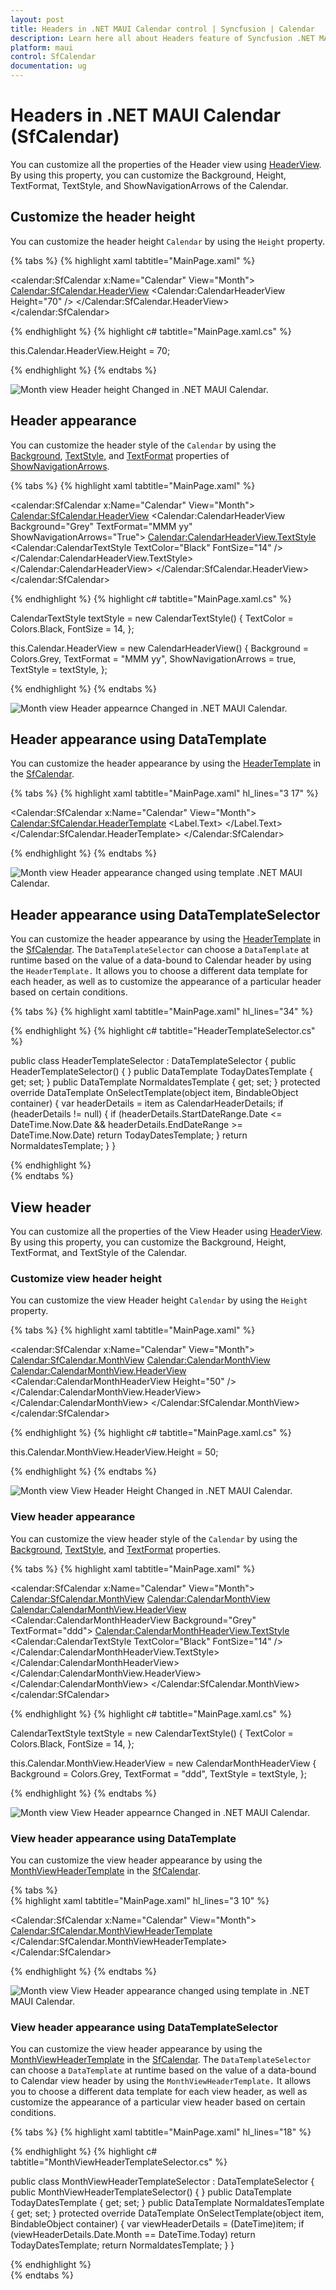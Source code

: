 ```yaml
---
layout: post
title: Headers in .NET MAUI Calendar control | Syncfusion | Calendar
description: Learn here all about Headers feature of Syncfusion .NET MAUI Calendar (SfCalendar) control and more.
platform: maui
control: SfCalendar
documentation: ug
---
```


# Headers in .NET MAUI Calendar (SfCalendar)
You can customize all the properties of the Header view using [HeaderView](https://help.syncfusion.com/cr/maui/Syncfusion.Maui.Calendar.SfCalendar.html#Syncfusion_Maui_Calendar_SfCalendar_HeaderView). By using this property, you can customize the Background, Height, TextFormat, TextStyle, and ShowNavigationArrows of the Calendar.

## Customize the header height
You can customize the header height `Calendar` by using the `Height` property.

{% tabs %}
{% highlight xaml tabtitle="MainPage.xaml" %}

<calendar:SfCalendar  x:Name="Calendar"
                      View="Month">
            <Calendar:SfCalendar.HeaderView>
                <Calendar:CalendarHeaderView Height="70" />
            </Calendar:SfCalendar.HeaderView>
</calendar:SfCalendar>

{% endhighlight %}
{% highlight c# tabtitle="MainPage.xaml.cs" %}

this.Calendar.HeaderView.Height = 70;

{% endhighlight %}
{% endtabs %}

![Month view Header height Changed in .NET MAUI Calendar.](images/header/maui-month-view-header-height-changed.png)

## Header appearance
You can customize the header style of the `Calendar` by using the [Background](https://help.syncfusion.com/cr/maui/Syncfusion.Maui.Calendar.CalendarHeaderView.html#Syncfusion_Maui_Calendar_CalendarHeaderView_Background), [TextStyle](https://help.syncfusion.com/cr/maui/Syncfusion.Maui.Calendar.CalendarHeaderView.html#Syncfusion_Maui_Calendar_CalendarHeaderView_TextStyle), and [TextFormat](https://help.syncfusion.com/cr/maui/Syncfusion.Maui.Calendar.CalendarHeaderView.html#Syncfusion_Maui_Calendar_CalendarHeaderView_TextFormat) properties of [ShowNavigationArrows](https://help.syncfusion.com/cr/maui/Syncfusion.Maui.Calendar.CalendarHeaderView.html#Syncfusion_Maui_Calendar_CalendarHeaderView_ShowNavigationArrows).

{% tabs %}
{% highlight xaml tabtitle="MainPage.xaml" %}

<calendar:SfCalendar  x:Name="Calendar"
                      View="Month">
            <Calendar:SfCalendar.HeaderView>
                <Calendar:CalendarHeaderView Background="Grey" TextFormat="MMM yy" ShowNavigationArrows="True">
                    <Calendar:CalendarHeaderView.TextStyle>
                        <Calendar:CalendarTextStyle TextColor="Black" FontSize="14" />
                    </Calendar:CalendarHeaderView.TextStyle>
                </Calendar:CalendarHeaderView>
            </Calendar:SfCalendar.HeaderView>
</calendar:SfCalendar>

{% endhighlight %}
{% highlight c# tabtitle="MainPage.xaml.cs" %}

CalendarTextStyle textStyle = new CalendarTextStyle()
{
    TextColor = Colors.Black,
    FontSize = 14,
};

this.Calendar.HeaderView = new CalendarHeaderView()
{
    Background = Colors.Grey,
    TextFormat = "MMM yy",
    ShowNavigationArrows = true,
    TextStyle = textStyle,
};

{% endhighlight %}
{% endtabs %}

![Month view Header appearnce Changed in .NET MAUI Calendar.](images/header/maui-month-view-header-appearance-changed.png)

## Header appearance using DataTemplate

You can customize the header appearance by using the [HeaderTemplate]() in the [SfCalendar](https://help.syncfusion.com/cr/maui/Syncfusion.Maui.Calendar.SfCalendar.html). 

{% tabs %}
{% highlight xaml tabtitle="MainPage.xaml" hl_lines="3 17" %}

  <Calendar:SfCalendar x:Name="Calendar" 
                         View="Month">
        <Calendar:SfCalendar.HeaderTemplate>
            <DataTemplate>
                <Grid Background = "#987D9A">
                    <Label x:Name="label" TextColor="White" HorizontalOptions="Center" VerticalOptions="Start">
                        <Label.Text>
                            <MultiBinding StringFormat = "{}{0:MMM dd, yyyy} - {1:MMM dd, yyyy}">
                                <Binding Path="StartDateRange" />
                                <Binding Path = "EndDateRange" />
                            </MultiBinding>
                        </Label.Text>
                    </Label>
                    <Label  HorizontalOptions="Center" VerticalOptions="End" Text="{Binding Text}" TextColor="White" />
                </Grid>
            </DataTemplate>
        </Calendar:SfCalendar.HeaderTemplate>
 </Calendar:SfCalendar>

{% endhighlight %}
{% endtabs %}

![Month view Header appearance changed using template .NET MAUI Calendar.]()

## Header appearance using DataTemplateSelector

You can customize the header appearance by using the [HeaderTemplate]() in the [SfCalendar](https://help.syncfusion.com/cr/maui/Syncfusion.Maui.Calendar.SfCalendar.html). The `DataTemplateSelector` can choose a `DataTemplate` at runtime based on the value of a data-bound to Calendar header by using the `HeaderTemplate.` It allows you to choose a different data template for each header, as well as to customize the appearance of a particular header based on certain conditions.

{% tabs %}
{% highlight xaml tabtitle="MainPage.xaml" hl_lines="34" %}

 <Grid>
    <Grid.Resources>
        <DataTemplate x:Key="todayDatesTemplate">
            <Grid Background = "LightBlue" >
                <Label x:Name="label" HorizontalOptions="Center" VerticalOptions="Center">
                    <Label.Text>
                        <MultiBinding StringFormat = "{}{0:MMM dd, yyyy} - {1:MMM dd, yyyy}" >
                            <Binding Path="StartDateRange" />
                            <Binding Path = "EndDateRange" />
                        </MultiBinding>
                    </Label.Text>
                </Label>
                <Label HorizontalOptions="Center" VerticalOptions="End" Text="{Binding Text}" TextColor="Red" />
            </Grid>
        </DataTemplate>
        <DataTemplate x:Key="normaldatesTemplate">
            <Grid Background = "LightGreen" >
                <Label x:Name="label" HorizontalOptions="Center" VerticalOptions="Center">
                    <Label.Text>
                        <MultiBinding StringFormat = "{}{0:MMM dd, yyyy} - {1:MMM dd, yyyy}" >
                            <Binding Path="StartDateRange" />
                            <Binding Path = "EndDateRange" />
                        </MultiBinding>
                    </Label.Text>
                </Label>
                <Label HorizontalOptions="Center" VerticalOptions="End" Text="{Binding Text}" TextColor="Orange" />
            </Grid>
        </DataTemplate>
        <local:HeaderTemplateSelector x:Key="headerTemplateSelector" TodayDatesTemplate="{StaticResource todayDatesTemplate}"  NormaldatesTemplate="{StaticResource normaldatesTemplate}" />
    </Grid.Resources>
    <Calendar:SfCalendar x:Name="Calendar"
                           View="Month"
                           HeaderTemplate ="{StaticResource headerTemplateSelector}">
    </Calendar:SfCalendar>
 </Grid>

{% endhighlight %}
{% highlight c# tabtitle="HeaderTemplateSelector.cs" %}

public class HeaderTemplateSelector : DataTemplateSelector
{
    public HeaderTemplateSelector()
    {
    }
    public DataTemplate TodayDatesTemplate { get; set; }
    public DataTemplate NormaldatesTemplate { get; set; }
    protected override DataTemplate OnSelectTemplate(object item, BindableObject container)
    {
        var headerDetails = item as CalendarHeaderDetails;
        if (headerDetails != null)
        {
            if (headerDetails.StartDateRange.Date <= DateTime.Now.Date && headerDetails.EndDateRange >= DateTime.Now.Date)
                return TodayDatesTemplate;
        }
        return NormaldatesTemplate;
    }
}

{% endhighlight %}  
{% endtabs %}

## View header
You can customize all the properties of the View Header using [HeaderView](https://help.syncfusion.com/cr/maui/Syncfusion.Maui.Calendar.CalendarMonthView.html#Syncfusion_Maui_Calendar_CalendarMonthView_HeaderView). By using this property, you can customize the Background, Height, TextFormat, and TextStyle of the Calendar.

### Customize view header height
You can customize the view Header height `Calendar` by using the `Height` property.

{% tabs %}
{% highlight xaml tabtitle="MainPage.xaml" %}

<calendar:SfCalendar  x:Name="Calendar"
                      View="Month">
            <Calendar:SfCalendar.MonthView>
                <Calendar:CalendarMonthView>
                    <Calendar:CalendarMonthView.HeaderView>
                        <Calendar:CalendarMonthHeaderView Height="50" />
                    </Calendar:CalendarMonthView.HeaderView>
                </Calendar:CalendarMonthView>
            </Calendar:SfCalendar.MonthView>
</calendar:SfCalendar>

{% endhighlight %}
{% highlight c# tabtitle="MainPage.xaml.cs" %}

this.Calendar.MonthView.HeaderView.Height = 50;

{% endhighlight %}
{% endtabs %}

![Month view View Header Height Changed in .NET MAUI Calendar.](images/header/maui-month-view-view-header-height-changed.png)

### View header appearance
You can customize the view header style of the `Calendar` by using the [Background](https://help.syncfusion.com/cr/maui/Syncfusion.Maui.Calendar.CalendarMonthHeaderView.html#Syncfusion_Maui_Calendar_CalendarMonthHeaderView_Background), [TextStyle](https://help.syncfusion.com/cr/maui/Syncfusion.Maui.Calendar.CalendarMonthHeaderView.html#Syncfusion_Maui_Calendar_CalendarMonthHeaderView_TextStyle), and [TextFormat](https://help.syncfusion.com/cr/maui/Syncfusion.Maui.Calendar.CalendarMonthHeaderView.html#Syncfusion_Maui_Calendar_CalendarMonthHeaderView_TextFormat) properties.

{% tabs %}
{% highlight xaml tabtitle="MainPage.xaml" %}

<calendar:SfCalendar  x:Name="Calendar"
                      View="Month">
            <Calendar:SfCalendar.MonthView>
                <Calendar:CalendarMonthView>
                    <Calendar:CalendarMonthView.HeaderView>
                        <Calendar:CalendarMonthHeaderView Background="Grey" TextFormat="ddd">
                            <Calendar:CalendarMonthHeaderView.TextStyle>
                                <Calendar:CalendarTextStyle TextColor="Black" FontSize="14" />
                            </Calendar:CalendarMonthHeaderView.TextStyle>
                        </Calendar:CalendarMonthHeaderView>
                    </Calendar:CalendarMonthView.HeaderView>
                </Calendar:CalendarMonthView>
            </Calendar:SfCalendar.MonthView>
</calendar:SfCalendar>

{% endhighlight %}
{% highlight c# tabtitle="MainPage.xaml.cs" %}

CalendarTextStyle textStyle = new CalendarTextStyle()
{
    TextColor = Colors.Black,
    FontSize = 14,
};

this.Calendar.MonthView.HeaderView = new CalendarMonthHeaderView
{
    Background = Colors.Grey,
    TextFormat = "ddd",
    TextStyle = textStyle,
};

{% endhighlight %}
{% endtabs %}

![Month view View Header appearnce Changed in .NET MAUI Calendar.](images/header/maui-month-view-view-header-appearance-changed.png)

### View header appearance using DataTemplate

You can customize the view header appearance by using the [MonthViewHeaderTemplate]() in the [SfCalendar](https://help.syncfusion.com/cr/maui/Syncfusion.Maui.Calendar.SfCalendar.html).

{% tabs %}  
{% highlight xaml tabtitle="MainPage.xaml" hl_lines="3 10" %}    

 <Calendar:SfCalendar x:Name="Calendar"
                        View="Month">
        <Calendar:SfCalendar.MonthViewHeaderTemplate>
            <DataTemplate>
                <Grid Background ="#BB9AB1" >
                    <Label x:Name="label" HorizontalOptions="Center" VerticalOptions="Center" Text="{Binding StringFormat='{0:ddd}'}" TextColor="White" FontSize="14" FontFamily="Bold" />
                </Grid>
            </DataTemplate>
        </Calendar:SfCalendar.MonthViewHeaderTemplate>
 </Calendar:SfCalendar>

{% endhighlight %}
{% endtabs %}

![Month view View Header appearance changed using template in .NET MAUI Calendar.]()

### View header appearance using DataTemplateSelector

You can customize the view header appearance by using the [MonthViewHeaderTemplate]() in the [SfCalendar](https://help.syncfusion.com/cr/maui/Syncfusion.Maui.Calendar.SfCalendar.html). The `DataTemplateSelector` can choose a `DataTemplate` at runtime based on the value of a data-bound to Calendar view header by using the `MonthViewHeaderTemplate.` It allows you to choose a different data template for each view header, as well as customize the appearance of a particular view header based on certain conditions.

{% tabs %}
{% highlight xaml tabtitle="MainPage.xaml" hl_lines="18" %}

 <Grid>
    <Grid.Resources>
        <DataTemplate x:Key="normaldatesTemplate">
            <Grid Background = "lightBlue">
                <Label x:Name="label" HorizontalOptions="Center" VerticalOptions="Center" Text="{Binding StringFormat='{0:ddd}'}"  TextColor="Red" />
            </Grid>
        </DataTemplate>
        <DataTemplate x:Key="todayDatesTemplate">
            <Grid Background = "LightGreen" >
                <Label x:Name="label" HorizontalOptions="Center" VerticalOptions="Center" Text="{Binding StringFormat='{0:ddd}'}"  TextColor="Orange" />
            </Grid>
        </DataTemplate>
        <local:MonthViewHeaderTemplateSelector x:Key="monthViewHeaderTemplateSelector"  TodayDatesTemplate="{StaticResource todayDatesTemplate}"  NormaldatesTemplate="{StaticResource normaldatesTemplate}" />
    </Grid.Resources>
    <Calendar:SfCalendar x:Name="Calendar"
                           View="Month"
                           MonthViewHeaderTemplate ="{StaticResource monthViewHeaderTemplateSelector}">
    </Calendar:SfCalendar>
 </Grid>

{% endhighlight %}
{% highlight c# tabtitle="MonthViewHeaderTemplateSelector.cs" %}

public class MonthViewHeaderTemplateSelector : DataTemplateSelector
{
    public MonthViewHeaderTemplateSelector()
    {
    }
    public DataTemplate TodayDatesTemplate { get; set; }
    public DataTemplate NormaldatesTemplate { get; set; }
    protected override DataTemplate OnSelectTemplate(object item, BindableObject container)
    {
        var viewHeaderDetails = (DateTime)item;
        if (viewHeaderDetails.Date.Month == DateTime.Today)
            return TodayDatesTemplate;
        return NormaldatesTemplate;
    }
}

{% endhighlight %}  
{% endtabs %}